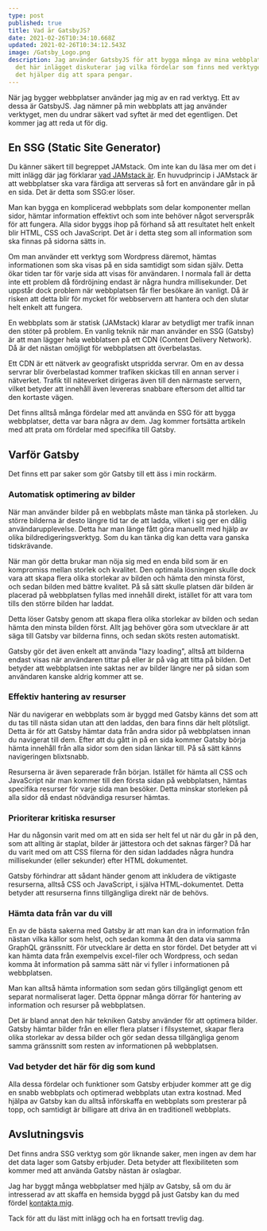 ```yaml
---
type: post
published: true
title: Vad är GatsbyJS?
date: 2021-02-26T10:34:10.668Z
updated: 2021-02-26T10:34:12.543Z
image: /Gatsby_Logo.png
description: Jag använder GatsbyJS för att bygga många av mina webbplatser. I
  det här inlägget diskuterar jag vilka fördelar som finns med verktyget och hur
  det hjälper dig att spara pengar.
---
```

När jag bygger webbplatser använder jag mig av en rad verktyg. Ett av dessa är GatsbyJS. Jag nämner på min webbplats att jag använder verktyget, men du undrar säkert vad syftet är med det egentligen. Det kommer jag att reda ut för dig.

## En SSG (Static Site Generator)

Du känner säkert till begreppet JAMstack. Om inte kan du läsa mer om det i mitt inlägg där jag förklarar [vad JAMstack är](https://chjweb.se/blogg/vad-ar-egentligen-jamstack). En huvudprincip i JAMstack är att webbplatser ska vara färdiga att serveras så fort en användare går in på en sida. Det är detta som SSG:er löser.

Man kan bygga en komplicerad webbplats som delar komponenter mellan sidor, hämtar information effektivt och som inte behöver något serverspråk för att fungera. Alla sidor byggs ihop på förhand så att resultatet helt enkelt blir HTML, CSS och JavaScript. Det är i detta steg som all information som ska finnas på sidorna sätts in.

Om man använder ett verktyg som Wordpress däremot, hämtas informationen som ska visas på en sida samtidigt som sidan själv. Detta ökar tiden tar för varje sida att visas för användaren. I normala fall är detta inte ett problem då fördröjning endast är några hundra millisekunder. Det uppstår dock problem när webbplatsen får fler besökare än vanligt. Då är risken att detta blir för mycket för webbservern att hantera och den slutar helt enkelt att fungera.

En webbplats som är statisk (JAMstack) klarar av betydligt mer trafik innan den stöter på problem. En vanlig teknik när man använder en SSG (Gatsby) är att man lägger hela webblatsen på ett CDN (Content Delivery Network). Då är det nästan omöjligt för webbplatsen att överbelastas.

Ett CDN är ett nätverk av geografiskt utspridda servrar. Om en av dessa servrar blir överbelastad kommer trafiken skickas till en annan server i nätverket. Trafik till näteverket dirigeras även till den närmaste servern, vilket betyder att innehåll även levereras snabbare eftersom det alltid tar den kortaste vägen.

Det finns alltså många fördelar med att använda en SSG för att bygga webbplatser, detta var bara några av dem. Jag kommer fortsätta artikeln med att prata om fördelar med specifika till Gatsby.

## Varför Gatsby

Det finns ett par saker som gör Gatsby till ett äss i min rockärm.

### Automatisk optimering av bilder

När man använder bilder på en webbplats måste man tänka på storleken. Ju större bilderna är desto längre tid tar de att ladda, vilket i sig ger en dålig användarupplevelse. Detta har man länge fått göra manuellt med hjälp av olika bildredigeringsverktyg. Som du kan tänka dig kan detta vara ganska tidskrävande.

När man gör detta brukar man nöja sig med en enda bild som är en kompromiss mellan storlek och kvalitet. Den optimala lösningen skulle dock vara att skapa flera olika storlekar av bilden och hämta den minsta först, och sedan bilden med bättre kvalitet. På så sätt skulle platsen där bilden är placerad på webbplatsen fyllas med innehåll direkt, istället för att vara tom tills den större bilden har laddat.

Detta löser Gatsby genom att skapa flera olika storlekar av bilden och sedan hämta den minsta bilden först. Allt jag behöver göra som utvecklare är att säga till Gatsby var bilderna finns, och sedan sköts resten automatiskt.

Gatsby gör det även enkelt att använda "lazy loading", alltså att bilderna endast visas när användaren tittar på eller är på väg att titta på bilden. Det betyder att webbplatsen inte saktas ner av bilder längre ner på sidan som användaren kanske aldrig kommer att se.

### Effektiv hantering av resurser

När du navigerar en webbplats som är byggd med Gatsby känns det som att du tas till nästa sidan utan att den laddas, den bara finns där helt plötsligt. Detta är för att Gatsby hämtar data från andra sidor på webbplatsen innan du navigerat till dem. Efter att du gått in på en sida kommer Gatsby börja hämta innehåll från alla sidor som den sidan länkar till. På så sätt känns navigeringen blixtsnabb.

Resurserna är även separerade från början. Istället för hämta all CSS och JavaScript när man kommer till den första sidan på webbplatsen, hämtas specifika resurser för varje sida man besöker. Detta minskar storleken på alla sidor då endast nödvändiga resurser hämtas.

### Prioriterar kritiska resurser

Har du någonsin varit med om att en sida ser helt fel ut när du går in på den, som att allting är staplat, bilder är jättestora och det saknas färger? Då har du varit med om att CSS filerna för den sidan laddades några hundra millisekunder (eller sekunder) efter HTML dokumentet.

Gatsby förhindrar att sådant händer genom att inkludera de viktigaste resurserna, alltså CSS och JavaScript, i själva HTML-dokumentet. Detta betyder att resurserna finns tillgängliga direkt när de behövs.

### Hämta data från var du vill

En av de bästa sakerna med Gatsby är att man kan dra in information från nästan vilka källor som helst, och sedan komma åt den data via samma GraphQL gränssnitt. För utvecklare är detta en stor fördel. Det betyder att vi kan hämta data från exempelvis excel-filer och Wordpress, och sedan komma åt information på samma sätt när vi fyller i informationen på webbplatsen.

Man kan alltså hämta information som sedan görs tillgängligt genom ett separat normaliserat lager. Detta öppnar många dörrar för hantering av information och resurser på webbplatsen.

Det är bland annat den här tekniken Gatsby använder för att optimera bilder. Gatsby hämtar bilder från en eller flera platser i filsystemet, skapar flera olika storlekar av dessa bilder och gör sedan dessa tillgängliga genom samma gränssnitt som resten av informationen på webbplatsen.

### Vad betyder det här för dig som kund

Alla dessa fördelar och funktioner som Gatsby erbjuder kommer att ge dig en snabb webbplats och optimerad webbplats utan extra kostnad. Med hjälpa av Gatsby kan du alltså införskaffa en webbplats som presterar på topp, och samtidigt är billigare att driva än en traditionell webbplats.

## Avslutningsvis

Det finns andra SSG verktyg som gör liknande saker, men ingen av dem har det data lager som Gatsby erbjuder. Deta betyder att flexibiliteten som kommer med att använda Gatsby nästan är oslagbar.

Jag har byggt många webbplatser med hjälp av Gatsby, så om du är intresserad av att skaffa en hemsida byggd på just Gatsby kan du med fördel [kontakta mig](/kontakt/).

Tack för att du läst mitt inlägg och ha en fortsatt trevlig dag.
